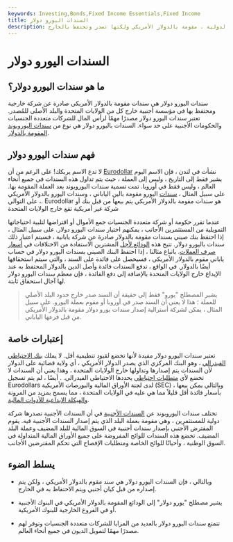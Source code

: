 ```yaml
---
keywords: Investing,Bonds,Fixed Income Essentials,Fixed Income
title: السندات اليورو دولار
description: سندات اليورو دولار هي مصادر تمويل مهمة للكيانات الدولية ، مقومة بالدولار الأمريكي ولكنها تصدر وتحتفظ بالخارج.
---
```


# السندات اليورو دولار
## ما هو سندات اليورو دولار؟

سندات اليورو دولار هي سندات مقومة بالدولار الأمريكي صادرة عن شركة خارجية ومحتفظ بها في مؤسسة أجنبية خارج كل من الولايات المتحدة والبلد الأصلي للمُصدر. تعتبر سندات اليورو دولار مصدرًا مهمًا لرأس المال للشركات متعددة الجنسيات والحكومات الأجنبية على حد سواء. السندات باليورو دولار هي نوع من [سندات اليوروبوند المقومة بالدولار](/eurobond).

## فهم سندات اليورو دولار

لا تدع الاسم يربكك! على الرغم من أن [Eurodollar](/eurodollar) نشأت في لندن ، فإن الاسم اليوم يشير فقط إلى التاريخ ، وليس إلى العملة ، حيث يتم تداول هذه السندات في جميع أنحاء العالم ، وليس فقط في أوروبا. تمت تسمية سندات اليوروبوند بعد العملة المقومة بها. على سبيل المثال ، [سندات](/euroyenbond) اليورو مقومة بالين الياباني ، وسندات اليورو بالدولار الأمريكي ، على التوالي. Eurodollar هو سندات مقومة بالدولار الأمريكي يتم بيعها من قبل بنك أو شركة غير أمريكية تقع خارج الولايات المتحدة

عندما تقرر حكومة أو شركة متعددة الجنسيات جمع الأموال أو اقتراضها لتلبية احتياجاتها التمويلية من المستثمرين الأجانب ، يمكنهم اختيار سندات اليورو دولار. على سبيل المثال ، إذا احتفظ بنك صيني بسندات مقومة بالدولار صادرة عن شركة يابانية ، فسيتم اعتبار ذلك سندات باليورو دولار. تتيح هذه [الودائع لأجل](/timedeposit) المشترين الاستفادة من الاختلافات في [أسعار صرف العملات](/currency-exchange). باتباع مثالنا ، إذا احتفظ البنك الصيني بسندات اليورو دولار في حساب ياباني مقوم بالدولار الأمريكي ، فسيحصل على فائدة على السند ، والتي سيتم استحقاقها أيضًا بالدولار. في الواقع ، تدفع السندات فائدة وأصل الدين بالدولار المحتفظ به عند الإيداع خارج الولايات المتحدة بالإضافة إلى دفع الفائدة ، فإن معظم سندات اليورو دولار لها آجال استحقاق ثابتة.

> يشير المصطلح "يورو" فقط إلى حقيقة أن السند صدر خارج حدود البلد الأصلي للعملة ؛ هذا لا يعني أن السند صدر في أوروبا أو مقوم بعملة اليورو. على سبيل المثال ، يمكن لشركة أسترالية إصدار سندات يورو دولار مقومة بالدولار الأمريكي من قبل فرعها الياباني.

>

## إعتبارات خاصة

تعتبر سندات اليورو دولار مفيدة لأنها تخضع لقيود تنظيمية أقل. لا يملك [بنك الاحتياطي الفيدرالي](/federalreservebank) ، وهو البنك المركزي الذي يصدر الدولار الأمريكي ، أي ولاية قضائية على الدولار لأن السندات يتم إصدارها وتداولها خارج الولايات المتحدة ، وهذا يعني أن السندات لا تخضع لأي [متطلبات احتياطي](/requiredreserves) يحددها الاحتياطي الفيدرالي. . أيضًا ، لم يتم تسجيل Eurodollars لدى لجنة الأوراق المالية والبورصات الأمريكية (SEC) ، وبالتالي يمكن بيعها بأسعار فائدة أقل قليلاً مما هي عليه في الولايات المتحدة ، مما يسمح بمزيد من المرونة [والهيكلة الإبداعية للأدوات المالية](/structured_investment_products).

تختلف سندات اليوروبوند عن [السندات الأجنبية](/foreignbonds) في أن السندات الأجنبية تصدرها شركة دولية للمستثمرين ، وهي مقومة بعملة البلد الذي يتم إصدار السندات الأجنبية فيه. يقوم المقترض الأجنبي بإصدار سندات أجنبية في السوق المالية للبلد المضيف وعملة البلد المضيف. تخضع هذه السندات للوائح المفروضة على جميع الأوراق المالية المتداولة في السوق الوطنية ، وأحيانًا للوائح الخاصة ومتطلبات الإفصاح التي تحكم المقترضين الأجانب.

## يسلط الضوء

- وبالتالي ، فإن السندات اليورو دولار هي سند مقوم بالدولار الأمريكي ، ولكن يتم إصداره من قبل كيان أجنبي ويتم الاحتفاظ به في الخارج.

- يشير مصطلح "يورو دولار" إلى الودائع المقومة بالدولار الأمريكي في البنوك الأجنبية أو في الفروع الخارجية للبنوك الأمريكية.

- تتمتع سندات اليورو دولار بالعديد من المزايا للشركات متعددة الجنسيات وتوفر لهم مصدرًا مهمًا لتمويل الديون في جميع أنحاء العالم.


